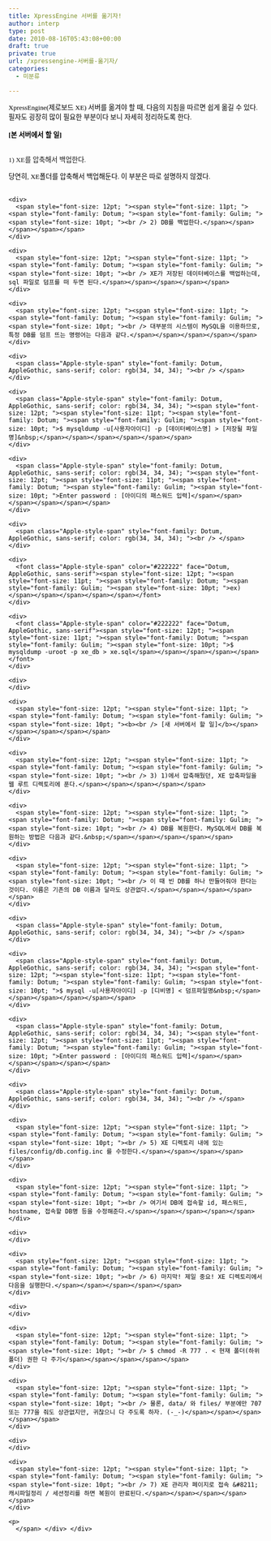 ```yaml
---
title: XpressEngine 서버를 옮기자!
author: interp
type: post
date: 2010-08-16T05:43:08+00:00
draft: true
private: true
url: /xpressengine-서버를-옮기자/
categories:
  - 미분류

---
```

<span class="Apple-style-span" style="color: rgb(0, 0, 0); font-family: Dotum; "></p> 

<div>
  <span class="Apple-style-span" style="color: rgb(0, 0, 0); font-family: Dotum; "><span style="font-size: 12pt; "><span style="font-size: 11pt; "><span style="font-family: Dotum; "><span style="font-family: Gulim; "><span style="font-size: 10pt; ">XpressEngine(제로보드 XE) 서버를 옮겨야 할 때, 다음의 지침을 따르면 쉽게 옮길 수 있다. 필자도 굉장히 많이 필요한 부분이다 보니 자세히 정리하도록 한다.</span></span></span></span></span></span>
</div>

<div>
  <span class="Apple-style-span" style="color: rgb(0, 0, 0); font-family: Dotum; "><br /> </span>
</div>

<div>
  <span class="Apple-style-span" style="color: rgb(0, 0, 0); font-family: Dotum; "><span style="font-size: 12pt; "><span style="font-size: 11pt; "><span style="font-family: Dotum; "><span style="font-family: Gulim; "><span style="font-size: 10pt; "><b>[본 서버에서 할 일]</b></span></span></span></span></span></span>
</div>

<p>
  <span style="font-size: 12pt; "><span style="font-size: 11pt; "><span style="font-family: Dotum; "><span style="font-family: Gulim; "><span style="font-size: 10pt; "><br /> 1) XE를 압축해서 백업한다.</span></span></span></span></span></span>
</p>

<div>
  <font class="Apple-style-span" color="#000000" face="Dotum"><span style="font-size: 12pt; "><span style="font-size: 11pt; "><span style="font-family: Dotum; "><span style="font-family: Gulim; "><span style="font-size: 10pt; ">당연히, XE폴더를 압축해서 백업해둔다. 이 부분은 따로 설명하지 않겠다.</span></span></span></span></span></font>
</div>

<div>
  <font class="Apple-style-span" color="#000000" face="Dotum"><br /> </font></p> 
  
  <div>
    <span class="Apple-style-span" style="color: rgb(0, 0, 0); font-family: Dotum; "></p> 
    
    <div>
      <span style="font-size: 12pt; "><span style="font-size: 11pt; "><span style="font-family: Dotum; "><span style="font-family: Gulim; "><span style="font-size: 10pt; "><br /> 2) DB를 백업한다.</span></span></span></span></span>
    </div>
    
    <div>
      <span style="font-size: 12pt; "><span style="font-size: 11pt; "><span style="font-family: Dotum; "><span style="font-family: Gulim; "><span style="font-size: 10pt; "><br /> XE가 저장된 데이터베이스를 백업하는데, sql 파일로 덤프를 떠 두면 된다.</span></span></span></span></span>
    </div>
    
    <div>
      <span style="font-size: 12pt; "><span style="font-size: 11pt; "><span style="font-family: Dotum; "><span style="font-family: Gulim; "><span style="font-size: 10pt; "><br /> 대부분의 시스템이 MySQL을 이용하므로, 특정 DB를 덤프 뜨는 명령어는 다음과 같다.</span></span></span></span></span>
    </div>
    
    <div>
      <span class="Apple-style-span" style="font-family: Dotum, AppleGothic, sans-serif; color: rgb(34, 34, 34); "><br /> </span>
    </div>
    
    <div>
      <span class="Apple-style-span" style="font-family: Dotum, AppleGothic, sans-serif; color: rgb(34, 34, 34); "><span style="font-size: 12pt; "><span style="font-size: 11pt; "><span style="font-family: Dotum; "><span style="font-family: Gulim; "><span style="font-size: 10pt; ">$ mysqldump -u[사용자아이디] -p [데이터베이스명] > [저장될 파일명]&nbsp;</span></span></span></span></span></span>
    </div>
    
    <div>
      <span class="Apple-style-span" style="font-family: Dotum, AppleGothic, sans-serif; color: rgb(34, 34, 34); "><span style="font-size: 12pt; "><span style="font-size: 11pt; "><span style="font-family: Dotum; "><span style="font-family: Gulim; "><span style="font-size: 10pt; ">Enter password : [아이디의 패스워드 입력]</span></span></span></span></span></span>
    </div>
    
    <div>
      <span class="Apple-style-span" style="font-family: Dotum, AppleGothic, sans-serif; color: rgb(34, 34, 34); "><br /> </span>
    </div>
    
    <div>
      <font class="Apple-style-span" color="#222222" face="Dotum, AppleGothic, sans-serif"><span style="font-size: 12pt; "><span style="font-size: 11pt; "><span style="font-family: Dotum; "><span style="font-family: Gulim; "><span style="font-size: 10pt; ">ex)</span></span></span></span></span></font>
    </div>
    
    <div>
      <font class="Apple-style-span" color="#222222" face="Dotum, AppleGothic, sans-serif"><span style="font-size: 12pt; "><span style="font-size: 11pt; "><span style="font-family: Dotum; "><span style="font-family: Gulim; "><span style="font-size: 10pt; ">$ mysqldump -uroot -p xe_db > xe.sql</span></span></span></span></span></font>
    </div>
    
    <div>
    </div>
    
    <div>
      <span style="font-size: 12pt; "><span style="font-size: 11pt; "><span style="font-family: Dotum; "><span style="font-family: Gulim; "><span style="font-size: 10pt; "><b><br /> [새 서버에서 할 일]</b></span></span></span></span></span>
    </div>
    
    <div>
      <span style="font-size: 12pt; "><span style="font-size: 11pt; "><span style="font-family: Dotum; "><span style="font-family: Gulim; "><span style="font-size: 10pt; "><br /> 3) 1)에서 압축해뒀던, XE 압축파일을 웹 루트 디렉토리에 푼다.</span></span></span></span></span>
    </div>
    
    <div>
      <span style="font-size: 12pt; "><span style="font-size: 11pt; "><span style="font-family: Dotum; "><span style="font-family: Gulim; "><span style="font-size: 10pt; "><br /> 4) DB를 복원한다. MySQL에서 DB를 복원하는 방법은 다음과 같다.&nbsp;</span></span></span></span></span>
    </div>
    
    <div>
      <span style="font-size: 12pt; "><span style="font-size: 11pt; "><span style="font-family: Dotum; "><span style="font-family: Gulim; "><span style="font-size: 10pt; "><br /> 이 때 빈 DB를 하나 만들어줘야 한다는 것이다. 이름은 기존의 DB 이름과 달라도 상관없다.</span></span></span></span></span>
    </div>
    
    <div>
      <span class="Apple-style-span" style="font-family: Dotum, AppleGothic, sans-serif; color: rgb(34, 34, 34); "><br /> </span>
    </div>
    
    <div>
      <span class="Apple-style-span" style="font-family: Dotum, AppleGothic, sans-serif; color: rgb(34, 34, 34); "><span style="font-size: 12pt; "><span style="font-size: 11pt; "><span style="font-family: Dotum; "><span style="font-family: Gulim; "><span style="font-size: 10pt; ">$ mysql -u[사용자아이디] -p [디비명] < 덤프파일명&nbsp;</span></span></span></span></span></span>
    </div>
    
    <div>
      <span class="Apple-style-span" style="font-family: Dotum, AppleGothic, sans-serif; color: rgb(34, 34, 34); "><span style="font-size: 12pt; "><span style="font-size: 11pt; "><span style="font-family: Dotum; "><span style="font-family: Gulim; "><span style="font-size: 10pt; ">Enter password : [아이디의 패스워드 입력]</span></span></span></span></span></span>
    </div>
    
    <div>
      <span class="Apple-style-span" style="font-family: Dotum, AppleGothic, sans-serif; color: rgb(34, 34, 34); "><br /> </span>
    </div>
    
    <div>
      <span style="font-size: 12pt; "><span style="font-size: 11pt; "><span style="font-family: Dotum; "><span style="font-family: Gulim; "><span style="font-size: 10pt; "><br /> 5) XE 디렉토리 내에 있는 files/config/db.config.inc 를 수정한다.</span></span></span></span></span>
    </div>
    
    <div>
      <span style="font-size: 12pt; "><span style="font-size: 11pt; "><span style="font-family: Dotum; "><span style="font-family: Gulim; "><span style="font-size: 10pt; "><br /> 여기서 DB에 접속할 id, 패스워드, hostname, 접속할 DB명 등을 수정해준다.</span></span></span></span></span>
    </div>
    
    <div>
    </div>
    
    <div>
      <span style="font-size: 12pt; "><span style="font-size: 11pt; "><span style="font-family: Dotum; "><span style="font-family: Gulim; "><span style="font-size: 10pt; "><br /> 6) 마지막! 제일 중요! XE 디렉토리에서 다음을 실행한다.</span></span></span></span></span>
    </div>
    
    <div>
    </div>
    
    <div>
      <span style="font-size: 12pt; "><span style="font-size: 11pt; "><span style="font-family: Dotum; "><span style="font-family: Gulim; "><span style="font-size: 10pt; "><br /> $ chmod -R 777 . < 현재 폴더(하위 폴더) 권한 다 주기</span></span></span></span></span>
    </div>
    
    <div>
      <span style="font-size: 12pt; "><span style="font-size: 11pt; "><span style="font-family: Dotum; "><span style="font-family: Gulim; "><span style="font-size: 10pt; "><br /> 물론, data/ 와 files/ 부분에만 707 또는 777을 줘도 상관없지만, 귀찮으니 다 주도록 하자. (-_-)</span></span></span></span></span>
    </div>
    
    <div>
    </div>
    
    <div>
      <span style="font-size: 12pt; "><span style="font-size: 11pt; "><span style="font-family: Dotum; "><span style="font-family: Gulim; "><span style="font-size: 10pt; "><br /> 7) XE 관리자 페이지로 접속 &#8211; 캐시파일정리 / 세션정리를 하면 복원이 완료된다.</span></span></span></span></span>
    </div>
    
    <p>
      </span> </div> </div>